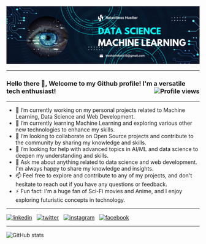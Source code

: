 <img src="Banner.png" alt="Banner"/> 

- - - 
### Hello there 👋, Welcome to my Github profile! I'm a versatile tech enthusiast! <img src="https://gpvc.arturio.dev/kesharinilesh" align=right alt="Profile views">
- - -
- 🔭 I’m currently working on my personal projects related to Machine Learning, Data Science and Web Development.
- 🌱 I’m currently learning Machine Learning and exploring various other new technologies to enhance my skills.
- 👯 I’m looking to collaborate on Open Source projects and contribute to the community by sharing my knowledge and skills.
- 🤔 I’m looking for help with advanced topics in AI/ML and data science to deepen my understanding and skills.
- 💬 Ask me about anything related to data science and web development. I'm always happy to share my knowledge and insights.
- 📫 Feel free to explore and contribute to any of my projects, and don't hesitate to reach out if you have any questions or feedback. 
- ⚡ Fun fact: I'm a huge fan of Sci-Fi movies and Anime, and I enjoy exploring futuristic concepts in technology.
- - -
[<img src='https://cdn.jsdelivr.net/npm/simple-icons@3.0.1/icons/linkedin.svg' alt='linkedin' height='40'>](https://www.linkedin.com/in/nileshkeshari/) &nbsp; [<img src='https://cdn.jsdelivr.net/npm/simple-icons@3.0.1/icons/twitter.svg' alt='twitter' height='40'>](https://twitter.com/iamnilesh_13) &nbsp; [<img src='https://cdn.jsdelivr.net/npm/simple-icons@3.0.1/icons/instagram.svg' alt='instagram' height='40'>](https://www.instagram.com/enigmatic._.star/) &nbsp;  [<img src='https://cdn.jsdelivr.net/npm/simple-icons@3.0.1/icons/facebook.svg' alt='facebook' height='40'>](https://www.facebook.com/nilesh.keshari.750)
- - -
![GitHub stats](https://github-readme-stats.vercel.app/api?username=kesharinilesh&show_icons=true)
